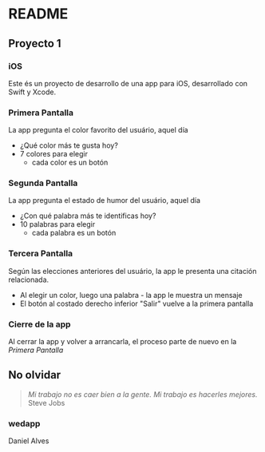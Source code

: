 # README
## Proyecto 1
### iOS

Este és un proyecto de desarrollo de una app para iOS, desarrollado con Swift y Xcode.

### Primera Pantalla

La app pregunta el color favorito del usuário, aquel día

* ¿Qué color más te gusta hoy?
* 7 colores para elegir
	* cada color es un botón

### Segunda Pantalla

La app pregunta el estado de humor del usuário, aquel día

* ¿Con qué palabra más te identificas hoy?
* 10 palabras para elegir
	* cada palabra es un botón

### Tercera Pantalla

Según las elecciones anteriores del usuário, la app le presenta una citación relacionada.

* Al elegir un color, luego una palabra - la app le muestra un mensaje
* El botón al costado derecho inferior "Salir" vuelve a la primera pantalla

### Cierre de la app

Al cerrar la app y volver a arrancarla, el proceso parte de nuevo en la *Primera Pantalla* 

## No olvidar
> *Mi trabajo no es caer bien a la gente. Mi trabajo es hacerles mejores.* Steve Jobs

### wedapp
Daniel Alves